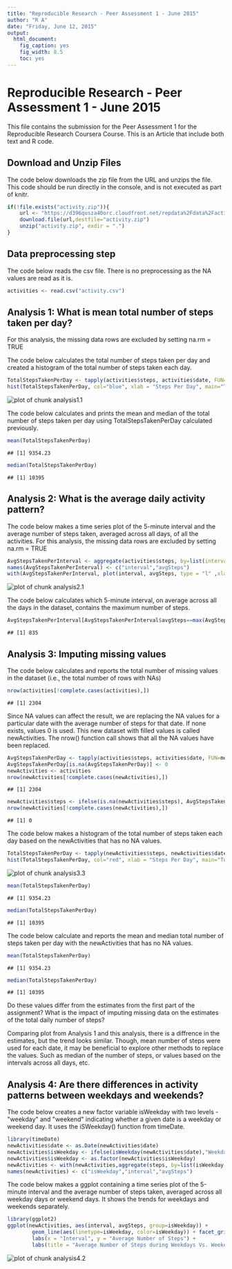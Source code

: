 ```yaml
---
title: "Reproducible Research - Peer Assessment 1 - June 2015"
author: "R A"
date: "Friday, June 12, 2015"
output:
  html_document:
    fig_caption: yes
    fig_width: 8.5
    toc: yes
---
```

# Reproducible Research - Peer Assessment 1 - June 2015

This file contains the submission for the Peer Assessment 1 for the Reproducible Research Coursera Course. This is an Article that include both text and R code.

## Download and Unzip Files

The code below downloads the zip file from the URL and unzips the file. This code should be run directly in the console, and is not executed as part of knitr.


```r
if(!file.exists("activity.zip")){
    url <- "https://d396qusza40orc.cloudfront.net/repdata%2Fdata%2Factivity.zip"
    download.file(url,destfile="activity.zip")
    unzip("activity.zip", exdir = ".")
}
```

## Data preprocessing step

The code below reads the csv file. There is no preprocessing as the NA values are read as it is.


```r
activities <- read.csv("activity.csv")
```

## Analysis 1: What is mean total number of steps taken per day?

For this analysis, the missing data rows are excluded by setting na.rm = TRUE

The code below calculates the total number of steps taken per day and created a histogram of the total number of steps taken each day.


```r
TotalStepsTakenPerDay <- tapply(activities$steps, activities$date, FUN=sum, na.rm=TRUE)
hist(TotalStepsTakenPerDay, col="blue", xlab = "Steps Per Day", main="Total Number of Steps Taken Each Day")
```

![plot of chunk analysis1.1](figure/analysis1.1-1.png) 

The code below calculates and prints the mean and median of the total number of steps taken per day using TotalStepsTakenPerDay calculated previously.


```r
mean(TotalStepsTakenPerDay)
```

```
## [1] 9354.23
```

```r
median(TotalStepsTakenPerDay)
```

```
## [1] 10395
```

## Analysis 2: What is the average daily activity pattern?

The code below makes a time series plot of the 5-minute interval and the average number of steps taken, averaged across all days, of all the activities. For this analysis, the missing data rows are excluded by setting na.rm = TRUE


```r
AvgStepsTakenPerInterval <- aggregate(activities$steps, by=list(interval=activities$interval), FUN=mean, na.rm=TRUE)
names(AvgStepsTakenPerInterval) <- c("interval","avgSteps")
with(AvgStepsTakenPerInterval, plot(interval, avgSteps, type = "l" ,xlab="Interval", ylab = "Average Steps", main ="Average Steps of the 5-minute Interval"))
```

![plot of chunk analysis2.1](figure/analysis2.1-1.png) 

The code below calculates which 5-minute interval, on average across all the days in the dataset, contains the maximum number of steps.


```r
AvgStepsTakenPerInterval[AvgStepsTakenPerInterval$avgSteps==max(AvgStepsTakenPerInterval$avgSteps),"interval"]
```

```
## [1] 835
```

## Analysis 3: Imputing missing values

The code below calculates and reports the total number of missing values in the dataset (i.e., the total number of rows with NAs)


```r
nrow(activities[!complete.cases(activities),])
```

```
## [1] 2304
```

Since NA values can affect the result, we are replacing the NA values for a particular date with the average number of steps for that date. If none exists, values 0 is used. This new dataset with filled values is called newActivities. The nrow() function call shows that all the NA values have been replaced.


```r
AvgStepsTakenPerDay <- tapply(activities$steps, activities$date, FUN=mean, na.action = na.omit)
AvgStepsTakenPerDay[is.na(AvgStepsTakenPerDay)] <- 0
newActivities <- activities
nrow(newActivities[!complete.cases(newActivities),])
```

```
## [1] 2304
```

```r
newActivities$steps <- ifelse(is.na(newActivities$steps), AvgStepsTakenPerDay[newActivities$date], newActivities$steps)
nrow(newActivities[!complete.cases(newActivities),])
```

```
## [1] 0
```

The code below makes a histogram of the total number of steps taken each day based on the newActivities that has no NA values. 


```r
TotalStepsTakenPerDay <- tapply(newActivities$steps, newActivities$date, FUN=sum, na.rm=TRUE)
hist(TotalStepsTakenPerDay, col="red", xlab = "Steps Per Day", main="Total Number of Steps Taken Each Day (after filling NA values)")
```

![plot of chunk analysis3.3](figure/analysis3.3-1.png) 

```r
mean(TotalStepsTakenPerDay)
```

```
## [1] 9354.23
```

```r
median(TotalStepsTakenPerDay)
```

```
## [1] 10395
```

The code below calculate and reports the mean and median total number of steps taken per day with the newActivities that has no NA values. 


```r
mean(TotalStepsTakenPerDay)
```

```
## [1] 9354.23
```

```r
median(TotalStepsTakenPerDay)
```

```
## [1] 10395
```

Do these values differ from the estimates from the first part of the assignment? What is the impact of imputing missing data on the estimates of the total daily number of steps?

Comparing plot from Analysis 1 and this analysis, there is a diffrence in the estimates, but the trend looks similar. Though, mean number of steps were used for each date, it may be beneficial to explore other methods to replace the values. Such as median of the number of steps, or values based on the intervals across all days, etc.


## Analysis 4: Are there differences in activity patterns between weekdays and weekends?

The code below creates a new factor variable isWeekday with two levels - "weekday" and "weekend" indicating whether a given date is a weekday or weekend day. It uses the iSWeekday() function from timeDate.


```r
library(timeDate)
newActivities$date <- as.Date(newActivities$date)
newActivities$isWeekday <- ifelse(isWeekday(newActivities$date),"Weekday","Weekend")
newActivities$isWeekday <- as.factor(newActivities$isWeekday)
newActivities <- with(newActivities,aggregate(steps, by=list(isWeekday, interval), FUN=mean))
names(newActivities) <- c("isWeekday","interval","avgSteps")
```

The code below makes a ggplot containing a time series plot of the 5-minute interval and the average number of steps taken, averaged across all weekday days or weekend days. It shows the trends for weekdays and weekends separately.



```r
library(ggplot2)
ggplot(newActivities, aes(interval, avgSteps, group=isWeekday)) +
        geom_line(aes(linetype=isWeekday, color=isWeekday)) + facet_grid(isWeekday ~ .) +  
        labs(x = "Interval", y = "Average Number of Steps") +
        labs(title = "Average Number of Steps during Weekdays Vs. Weekends for different Intervals\n")
```

![plot of chunk analysis4.2](figure/analysis4.2-1.png) 
